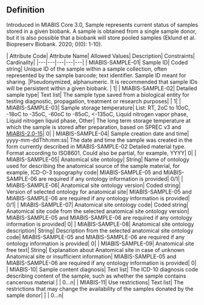 ## Definition

Introduced in MIABIS Core 3.0, Sample represents current status of samples stored in a given biobank. A sample is obtained from a single sample donor, but it is also possible that a biobank will store pooled samples (Eklund et al. Biopreserv Biobank. 2020; 0(0): 1-10).

| Attribute Code| Attribute Name| Allowed Values| Description| Constraints| Cardinality|
|---|---|---|---|---|
| MIABIS-SAMPLE-01| Sample ID| Coded string| Unique ID of the sample within a sample collection, often represented by the sample barcode; text identifier. Sample ID meant for sharing. |Pseudonymized, alphanumeric. It is recommended that sample IDs will be persistent within a given biobank. | 1|
| MIABIS-SAMPLE-02| Detailed sample type| Text list| The sample type saved from a biological entity for testing diagnostic, propagation, treatment or research purposes| | 1|
| MIABIS-SAMPLE-03| Sample storage temperature| List: RT, 2oC to 10oC, -18oC to -35oC, -60oC to -85oC, <-135oC, Liquid nitrogen vapor phase, Liquid nitrogen liquid phase, Other| The long term storage temperature at which the sample is stored after preparation, based on SPREC v3 and [MIABIS-2.0-15](https://github.com/MIABIS/miabis/wiki/Structured-data-and-lists#storage-temperature)| 0|
| MIABIS-SAMPLE-04| Sample creation date and time| yyyy-mm-ddThh:mm:ss| The date and time the sample was created in the form currently described in MIABIS-SAMPLE-02 Detailed material type. Format according to ISO8601. Could also be partial, for example, YYYY| 0|
| MIABIS-SAMPLE-05| Anatomical site ontology| String| Name of ontology used for describing the anatomical source of the sample material, for example, ICD-O-3 topography code| MIABIS-SAMPLE-05 and MIABIS-SAMPLE-06 are required if any ontology information is provided| 0/1|
| MIABIS-SAMPLE-06| Anatomical site ontology version| Coded string| Version of selected ontology for anatomical site| MIABIS-SAMPLE-05 and MIABIS-SAMPLE-06 are required if any ontology information is provided| 0/1|
| MIABIS-SAMPLE-07| Anatomical site ontology code| Coded string| Anatomical site code from the selected anatomical site ontology version| MIABIS-SAMPLE-05 and MIABIS-SAMPLE-06 are required if any ontology information is provided| 0|
| MIABIS-SAMPLE-08| Anatomical site ontology description| String| Description from the selected anatomical site ontology code| MIABIS-SAMPLE-05 and MIABIS-SAMPLE-06 are required if any ontology information is provided| 0|
| MIABIS-SAMPLE-09| Anatomical site free text| String| Explanation about Anatomical site in case of unknown Anatomical site or insufficient information| MIABIS-SAMPLE-05 and MIABIS-SAMPLE-06 are required if any ontology information is provided| 0|
| MIABIS-10| Sample content diagnosis| Text list| The ICD-10 diagnosis code describing content of the sample, such as whether the sample contains cancerous material | | 0...n|
| MIABIS-11| Use restrictions| Text list| The restrictions that may change the availability of the samples donated by the sample donor| | | 0...n|
